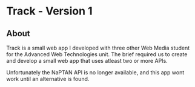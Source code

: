 # Track - Version 1

## About
Track is a small web app I developed with three other Web Media student for the Advanced Web Technologies unit. The brief required us to create and develop a small web app that uses atleast two or more APIs.

Unfortunately the NaPTAN API is no longer available, and this app wont work until an alternative is found.
